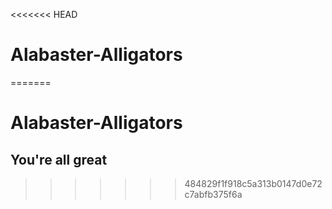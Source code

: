 <<<<<<< HEAD
# Alabaster-Alligators
=======
# Alabaster-Alligators

## You're all great
>>>>>>> 484829f1f918c5a313b0147d0e72c7abfb375f6a
